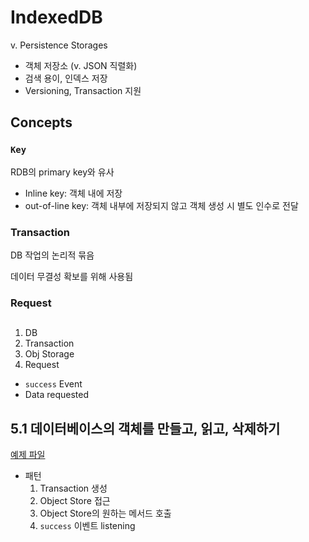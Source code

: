 # IndexedDB

v. Persistence Storages

* 객체 저장소 (v. JSON 직렬화)
* 검색 용이, 인덱스 저장
* Versioning, Transaction 지원

## Concepts

### `Key`

RDB의 primary key와 유사

* Inline key: 객체 내에 저장
* out-of-line key: 객체 내부에 저장되지 않고 객체 생성 시 별도 인수로 전달

### Transaction

DB 작업의 논리적 묶음

데이터 무결성 확보를 위해 사용됨

### Request

## 

1. DB
2. Transaction
3. Obj Storage
4. Request
  * `success` Event
  * Data requested

## 5.1 데이터베이스의 객체를 만들고, 읽고, 삭제하기

[예제 파일](./5-1-db.js)

* 패턴
  1. Transaction 생성
  2. Object Store 접근
  3. Object Store의 원하는 메서드 호출
  4. `success` 이벤트 listening
